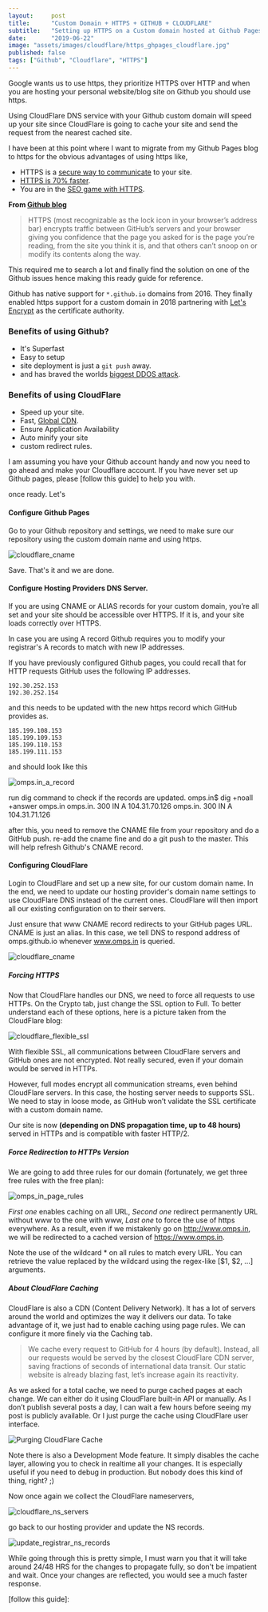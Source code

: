 ```yaml
---
layout:     post
title:      "Custom Domain + HTTPS + GITHUB + CLOUDFLARE"
subtitle:   "Setting up HTTPS on a Custom domain hosted at Github Pages and secure it with Cloudflare."
date:       "2019-06-22"
image: "assets/images/cloudflare/https_ghpages_cloudflare.jpg"
published: false
tags: ["Github", "Cloudflare", "HTTPS"]
---
```


Google wants us to use https, they prioritize HTTPS over HTTP and when you are hosting your personal website/blog site on Github you should use https.

Using CloudFlare DNS service with your Github custom domain will speed up your site since CloudFlare is going to cache your site and send the request from the nearest cached site.

I have been at this point where I want to migrate from my Github Pages blog to https for the obvious advantages of using https like,

- HTTPS is a [secure way to communicate] to your site.
- [HTTPS is 70% faster].
- You are in the [SEO game with HTTPS].

**From [Github blog]**
> HTTPS (most recognizable as the lock icon in your browser’s address bar) encrypts traffic between GitHub’s servers and your browser giving you confidence that the page you asked for is the page you’re reading, from the site you think it is, and that others can’t snoop on or modify its contents along the way.

This required me to search a lot and finally find the solution on one of the Github issues hence making this ready guide for reference.

Github has native support for `*.github.io` domains from 2016. They finally enabled https support for a custom domain in 2018 partnering with [Let's Encrypt] as the certificate authority.

### Benefits of using Github?
* It's Superfast
* Easy to setup
* site deployment is just a `git push` away.
* and has braved the worlds [biggest DDOS attack].

### Benefits of using CloudFlare
- Speed up your site.
- Fast, [Global CDN].
- Ensure Application Availability
- Auto minify your site
- custom redirect rules.

I am assuming you have your Github account handy and now you need to go ahead and make your Cloudflare account. If you have never set up Github pages, please [follow this guide] to help you with.

once ready. Let's

#### Configure Github Pages

Go to your Github repository and settings, we need to make sure our repository using the custom domain name and using https.

![cloudflare_cname](/assets/images/cloudflare/enable_https_github.png)

Save. That's it and we are done.


#### Configure Hosting Providers DNS Server.

If you are using CNAME or ALIAS records for your custom domain, you’re all set and your site should be accessible over HTTPS. If it is, and your site loads correctly over HTTPS.

In case you are using A record Github requires you to modify your registrar's A records to match with new IP addresses.

If you have previously configured Github pages, you could recall that for HTTP requests GitHub uses the following IP addresses.

    192.30.252.153
    192.30.252.154

and this needs to be updated with the new https record which GitHub provides as.

    185.199.108.153
    185.199.109.153
    185.199.110.153
    185.199.111.153

and should look like this

![omps.in_a_record](/assets/images/cloudflare/update_a_record.png)

run dig command to check if the records are updated.
    omps.in$ dig +noall +answer omps.in
    omps.in.                300     IN      A       104.31.70.126
    omps.in.                300     IN      A       104.31.71.126

after this, you need to remove the CNAME file from your repository and do a GitHub push.
re-add the cname fine and do a git push to the master. This will help refresh Github's CNAME record.

#### Configuring CloudFlare

Login to CloudFlare and set up a new site, for our custom domain name. In the end, we need to update our hosting provider's domain name settings to use CloudFlare DNS instead of the current ones. CloudFlare will then import all our existing configuration on to their servers.

Just ensure that www CNAME record redirects to your GitHub pages URL. CNAME is just an alias. In this case, we tell DNS to respond address of omps.github.io whenever www.omps.in is queried.

![cloudflare_cname](/assets/images/cloudflare/coludflare_dns_records.png)

##### Forcing HTTPS
Now that CloudFlare handles our DNS, we need to force all requests to use HTTPs. On the Crypto tab, just change the SSL option to Full. To better understand each of these options, here is a picture taken from the CloudFlare blog:

![cloudflare_flexible_ssl](/assets/images/cloudflare/flexible_ssl.png)

With flexible SSL, all communications between CloudFlare servers and GitHub ones are not encrypted. Not really secured, even if your domain would be served in HTTPs.

However, full modes encrypt all communication streams, even behind CloudFlare servers. In this case, the hosting server needs to supports SSL. We need to stay in loose mode, as GitHub won’t validate the SSL certificate with a custom domain name.

Our site is now **(depending on DNS propagation time, up to 48 hours)** served in HTTPs and is compatible with faster HTTP/2.

##### Force Redirection to HTTPs Version
We are going to add three rules for our domain (fortunately, we get three free rules with the free plan):

![omps_in_page_rules](/assets/images/cloudflare/omps.in_page_rules.png)

*First one* enables caching on all URL,
*Second one* redirect permanently URL without www to the one with www,
*Last one* to force the use of https everywhere.
As a result, even if we mistakenly go on http://www.omps.in, we will be redirected to a cached version of https://www.omps.in.

Note the use of the wildcard * on all rules to match every URL. You can retrieve the value replaced by the wildcard using the regex-like [$1, $2, …] arguments.


##### About CloudFlare Caching
CloudFlare is also a CDN (Content Delivery Network). It has a lot of servers around the world and optimizes the way it delivers our data. To take advantage of it, we just had to enable caching using page rules. We can configure it more finely via the Caching tab.

> We cache every request to GitHub for 4 hours (by default). Instead, all our requests would be served by the closest CloudFlare CDN server, saving fractions of seconds of international data transit. Our static website is already blazing fast, let’s increase again its reactivity.

As we asked for a total cache, we need to purge cached pages at each change. We can either do it using CloudFlare built-in API or manually. As I don’t publish several posts a day, I can wait a few hours before seeing my post is publicly available. Or I just purge the cache using CloudFlare user interface.

![Purging CloudFlare Cache](/assets/images/cloudflare/cloudflare-purge-cachea.png)

Note there is also a Development Mode feature. It simply disables the cache layer, allowing you to check in realtime all your changes. It is especially useful if you need to debug in production. But nobody does this kind of thing, right? ;)


Now once again we collect the CloudFlare nameservers,

![cloudflare_ns_servers](/assets/images/cloudflare/cloudflare_ns_records.png)

go back to our hosting provider and update the NS records.

![update_registrar_ns_records](/assets/images/cloudflare/registrar_ns_records.png)

While going through this is pretty simple, I must warn you that it will take around 24/48 HRS for the changes to propagate fully, so don't be impatient and wait. Once your changes are reflected, you would see a much faster response.


[Github blog]:https://github.blog/2018-05-01-github-pages-custom-domains-https/ "Github Pages Custom Domain Support"
[Let's Encrypt]:https://letsencrypt.org/ "Let's Encrypt Certificate Authority"
[biggest DDOS attack]:https://thenextweb.com/security/2018/03/02/how-github-braved-the-worlds-largest-ddos-attack/ "Github DDOS Attack"
[secure way to communicate]:https://mashable.com/2011/05/31/https-web-security/#_T6j.XTyGsqG
[SEO game with HTTPS]:https://webmasters.googleblog.com/2014/08/https-as-ranking-signal.html
[HTTPS is 70% faster]:https://samrueby.com/2015/01/26/why-is-https-faster-than-http/
[Global CDN]:https://www.cloudflare.com/learning/cdn/what-is-a-cdn/
[follow this guide]:
